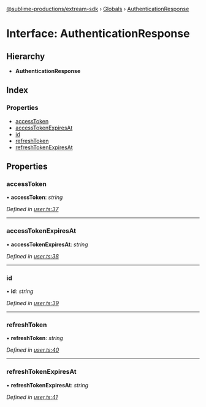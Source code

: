 [@sublime-productions/extream-sdk](../README.md) › [Globals](../globals.md) › [AuthenticationResponse](authenticationresponse.md)

# Interface: AuthenticationResponse

## Hierarchy

* **AuthenticationResponse**

## Index

### Properties

* [accessToken](authenticationresponse.md#accesstoken)
* [accessTokenExpiresAt](authenticationresponse.md#accesstokenexpiresat)
* [id](authenticationresponse.md#id)
* [refreshToken](authenticationresponse.md#refreshtoken)
* [refreshTokenExpiresAt](authenticationresponse.md#refreshtokenexpiresat)

## Properties

###  accessToken

• **accessToken**: *string*

*Defined in [user.ts:37](https://github.com/Extream-SaaS/ex-sdk/blob/4323002/src/user.ts#L37)*

___

###  accessTokenExpiresAt

• **accessTokenExpiresAt**: *string*

*Defined in [user.ts:38](https://github.com/Extream-SaaS/ex-sdk/blob/4323002/src/user.ts#L38)*

___

###  id

• **id**: *string*

*Defined in [user.ts:39](https://github.com/Extream-SaaS/ex-sdk/blob/4323002/src/user.ts#L39)*

___

###  refreshToken

• **refreshToken**: *string*

*Defined in [user.ts:40](https://github.com/Extream-SaaS/ex-sdk/blob/4323002/src/user.ts#L40)*

___

###  refreshTokenExpiresAt

• **refreshTokenExpiresAt**: *string*

*Defined in [user.ts:41](https://github.com/Extream-SaaS/ex-sdk/blob/4323002/src/user.ts#L41)*
